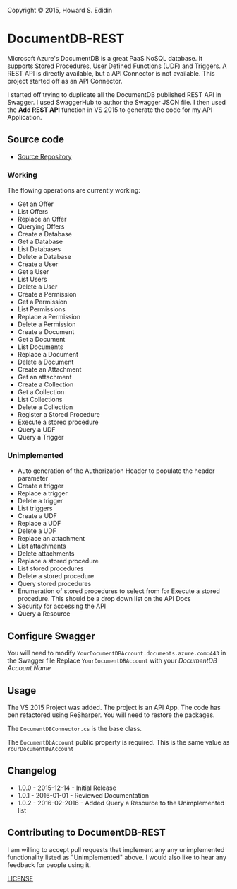 Copyright © 2015, Howard S. Edidin


# DocumentDB-REST #

Microsoft Azure's DocumentDB is a great PaaS NoSQL database.  It supports Stored Procedures, User Defined Functions (UDF) and Triggers. A REST API is directly available, but a API Connector is not available.  This project started off as an API Connector. 

I started off trying to duplicate all the DocumentDB published REST API in Swagger. I used SwaggerHub to author the Swagger JSON file.
I then used the **Add REST API** function in VS 2015 to generate the code for my API Application. 

## Source code ##
* [Source Repository](https://github.com/HEDIDIN/DocumentDB-REST/tree/master/DocumentDBRestApi)


### Working ###

The flowing operations are currently working:

* Get an Offer
* List Offers
* Replace an Offer
* Querying Offers
* Create a Database
* Get a Database
* List Databases
* Delete a Database
* Create a User
* Get a User
* List Users
* Delete a User
* Create a Permission
* Get a Permission
* List Permissions
* Replace a Permission
* Delete a Permission
* Create a Document
* Get a Document
* List Documents
* Replace a Document
* Delete a Document
* Create an Attachment
* Get an attachment
* Create a Collection
* Get a Collection
* List Collections
* Delete a Collection
* Register a Stored Procedure
* Execute a stored procedure
* Query a UDF
* Query a Trigger


### Unimplemented ###

* Auto generation of the Authorization Header to populate the header parameter
* Create a trigger
* Replace a trigger
* Delete a trigger
* List triggers
* Create a UDF
* Replace a UDF
* Delete a UDF
* Replace an attachment
* List attachments
* Delete attachments
* Replace a stored procedure
* List stored procedures
* Delete a stored procedure
* Query stored procedures
* Enumeration of stored procedures to select from for Execute a stored procedure. 
  This should be a drop down list on the API Docs
* Security for accessing the API
* Query a Resource


## Configure Swagger ##

You will need to modify `YourDocumentDBAccount.documents.azure.com:443` in the Swagger file
Replace `YourDocumentDBAccount` with your *DocumentDB Account Name*

## Usage ##

The VS 2015 Project was added. The project is an API App.  The code has ben refactored using ReSharper.
You will need to restore the packages. 

The `DocumentDBConnector.cs` is the base class. 

The `DocumentDbAccount` public property is required. This is the same value as `YourDocumentDBAccount`


## Changelog ##

* 1.0.0 - 2015-12-14 - Initial Release
* 1.0.1 - 2016-01-01 - Reviewed Documentation
* 1.0.2 - 2016-02-2016 - Added Query a Resource to the Unimplemented list

## Contributing to DocumentDB-REST ##

I am willing to accept pull requests that implement any any unimplemented functionality listed as "Unimplemented" above.
I would also like to hear any feedback for people using it.


[LICENSE](./LICENSE)
